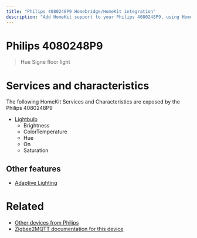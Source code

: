 ```yaml
---
title: "Philips 4080248P9 Homebridge/HomeKit integration"
description: "Add HomeKit support to your Philips 4080248P9, using Homebridge, Zigbee2MQTT and homebridge-z2m."
---
```

<!---
This file has been GENERATED using src/docgen/docgen.ts
DO NOT EDIT THIS FILE MANUALLY!
-->
# Philips 4080248P9
> Hue Signe floor light


# Services and characteristics
The following HomeKit Services and Characteristics are exposed by
the Philips 4080248P9

* [Lightbulb](../../light.md)
  * Brightness
  * ColorTemperature
  * Hue
  * On
  * Saturation


## Other features
* [Adaptive Lighting](../../light.md)


# Related
* [Other devices from Philips](../index.md#philips)
* [Zigbee2MQTT documentation for this device](https://www.zigbee2mqtt.io/devices/4080248P9.html)